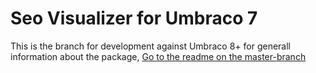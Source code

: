 # Seo Visualizer for Umbraco 7

This is the branch for development against Umbraco 8+ for generall information about the package, [Go to the readme on the master-branch](https://github.com/enkelmedia/Umbraco-SeoVisualizer)
